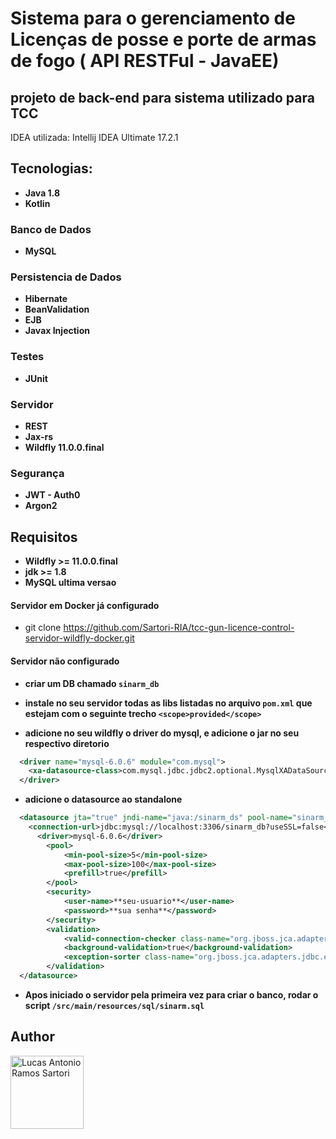 # Sistema para o gerenciamento de Licenças de posse e porte de armas de fogo ( API RESTFul - JavaEE)

## projeto de back-end para sistema utilizado para TCC

IDEA utilizada: Intellij IDEA Ultimate 17.2.1

## Tecnologias:

+ **Java 1.8**
+ **Kotlin**

### Banco de Dados

+ **MySQL**

### Persistencia de Dados

+ **Hibernate**
+ **BeanValidation**
+ **EJB**
+ **Javax Injection**

### Testes 

+ **JUnit**

### Servidor

+ **REST**
+ **Jax-rs**
+ **Wildfly 11.0.0.final**

### Segurança

+ **JWT - Auth0**
+ **Argon2**

## Requisitos

+ **Wildfly >= 11.0.0.final**
+ **jdk >= 1.8**
+ **MySQL ultima versao**

#### Servidor em Docker já configurado

+ git clone https://github.com/Sartori-RIA/tcc-gun-licence-control-servidor-wildfly-docker.git

#### Servidor não configurado

+ **criar um DB chamado `sinarm_db`**
+ **instale no seu servidor todas as libs listadas no arquivo `pom.xml` que estejam com o seguinte trecho `<scope>provided</scope>`**

+ **adicione no seu wildfly o driver do mysql, e adicione o jar no seu respectivo diretorio**

```xml
  <driver name="mysql-6.0.6" module="com.mysql">
    <xa-datasource-class>com.mysql.jdbc.jdbc2.optional.MysqlXADataSource</xa-datasource-class>
  </driver>
```

+ **adicione o datasource ao standalone**

```xml
  <datasource jta="true" jndi-name="java:/sinarm_ds" pool-name="sinarm_ds" enabled="true" use-ccm="true">
    <connection-url>jdbc:mysql://localhost:3306/sinarm_db?useSSL=false</connection-url>
      <driver>mysql-6.0.6</driver>
        <pool>
            <min-pool-size>5</min-pool-size>
            <max-pool-size>100</max-pool-size>
            <prefill>true</prefill>
        </pool>
        <security>
            <user-name>**seu-usuario**</user-name>
            <password>**sua senha**</password>
        </security>
        <validation>
            <valid-connection-checker class-name="org.jboss.jca.adapters.jdbc.extensions.mysql.MySQLValidConnectionChecker"/>
            <background-validation>true</background-validation>
            <exception-sorter class-name="org.jboss.jca.adapters.jdbc.extensions.mysql.MySQLExceptionSorter"/>
        </validation>
  </datasource>
```

+ **Apos iniciado o servidor pela primeira vez para criar o banco, rodar o script `/src/main/resources/sql/sinarm.sql`**

## Author
[<img alt="Lucas Antonio Ramos Sartori" src="https://avatars1.githubusercontent.com/u/15223764?s=460&v=4" width="117">](https://github.com/sartori-ria)
